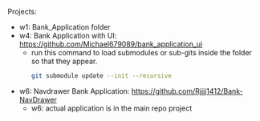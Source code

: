 Projects:

- w1: Bank_Application folder
- w4: Bank Application with UI: https://github.com/Michael679089/bank_application_ui
    - run this command to load submodules or sub-gits inside the folder so that they appear.
        ```bash
        git submodule update --init --recursive
        ```
- w6: Navdrawer Bank Application: https://github.com/Rjjjj1412/Bank-NavDrawer
    - w6: actual application is in the main repo project 
